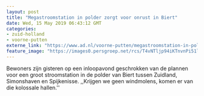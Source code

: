 ```yaml
---
layout: post
title: "Megastroomstation in polder zorgt voor onrust in Biert"
date: Wed, 15 May 2019 06:43:12 GMT
categories: 
- zuid-holland 
- voorne-putten 
externe_link: "https://www.ad.nl/voorne-putten/megastroomstation-in-polder-zorgt-voor-onrust-in-biert~a5c066c2/"
feature_image: "https://images0.persgroep.net/rcs/T4vNTljp94iKTnvnPi51lbCZb00/diocontent/148384540/_fitwidth/400/?appId=21791a8992982cd8da851550a453bd7f&quality=0.7"
---
```


Bewoners zijn gisteren op een inloopavond geschrokken van de plannen voor een groot stroomstation in de polder van Biert tussen Zuidland, Simonshaven en Spijkenisse. ,,Krijgen we geen windmolens, komen er van die kolossale hallen.''
